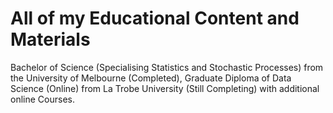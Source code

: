 # All of my Educational Content and Materials
Bachelor of Science (Specialising Statistics and Stochastic Processes) from the University of Melbourne (Completed), Graduate Diploma of Data Science (Online) from La Trobe University (Still Completing) with additional online Courses. 
